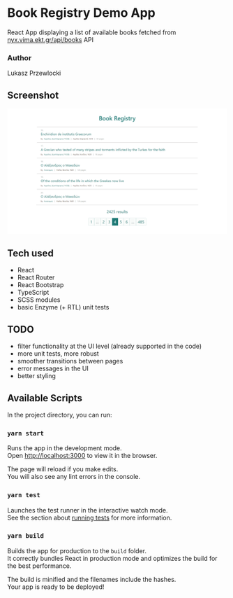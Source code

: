 # Book Registry Demo App

React App displaying a list of available books fetched from [nyx.vima.ekt.gr/api/books](http://nyx.vima.ekt.gr:3000/api/books) API

### Author

Lukasz Przewlocki

## Screenshot

![Weather App screenshot](./public/screenshots/screenshot_1.png)

## Tech used

- React
- React Router
- React Bootstrap
- TypeScript
- SCSS modules
- basic Enzyme (+ RTL) unit tests

## TODO

- filter functionality at the UI level (already supported in the code)
- more unit tests, more robust
- smoother transitions between pages
- error messages in the UI
- better styling

## Available Scripts

In the project directory, you can run:

### `yarn start`

Runs the app in the development mode.<br />
Open [http://localhost:3000](http://localhost:3000) to view it in the browser.

The page will reload if you make edits.<br />
You will also see any lint errors in the console.

### `yarn test`

Launches the test runner in the interactive watch mode.<br />
See the section about [running tests](https://facebook.github.io/create-react-app/docs/running-tests) for more information.

### `yarn build`

Builds the app for production to the `build` folder.<br />
It correctly bundles React in production mode and optimizes the build for the best performance.

The build is minified and the filenames include the hashes.<br />
Your app is ready to be deployed!
